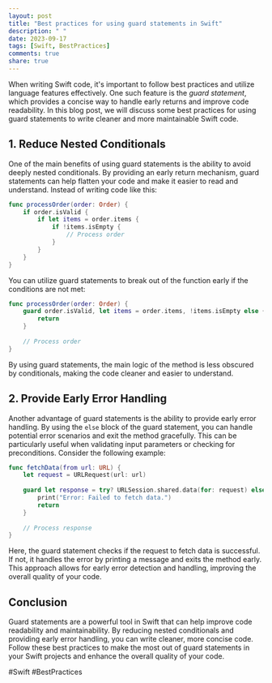 ```yaml
---
layout: post
title: "Best practices for using guard statements in Swift"
description: " "
date: 2023-09-17
tags: [Swift, BestPractices]
comments: true
share: true
---
```


When writing Swift code, it's important to follow best practices and utilize language features effectively. One such feature is the *guard statement*, which provides a concise way to handle early returns and improve code readability. In this blog post, we will discuss some best practices for using guard statements to write cleaner and more maintainable Swift code.

## 1. Reduce Nested Conditionals

One of the main benefits of using guard statements is the ability to avoid deeply nested conditionals. By providing an early return mechanism, guard statements can help flatten your code and make it easier to read and understand. Instead of writing code like this:

```swift
func processOrder(order: Order) {
    if order.isValid {
        if let items = order.items {
            if !items.isEmpty {
                // Process order
            }
        }
    }
}
```

You can utilize guard statements to break out of the function early if the conditions are not met:

```swift
func processOrder(order: Order) {
    guard order.isValid, let items = order.items, !items.isEmpty else {
        return
    }
    
    // Process order
}
```

By using guard statements, the main logic of the method is less obscured by conditionals, making the code cleaner and easier to understand.

## 2. Provide Early Error Handling

Another advantage of guard statements is the ability to provide early error handling. By using the `else` block of the guard statement, you can handle potential error scenarios and exit the method gracefully. This can be particularly useful when validating input parameters or checking for preconditions. Consider the following example:

```swift
func fetchData(from url: URL) {
    let request = URLRequest(url: url)
    
    guard let response = try? URLSession.shared.data(for: request) else {
        print("Error: Failed to fetch data.")
        return
    }
    
    // Process response
}
```

Here, the guard statement checks if the request to fetch data is successful. If not, it handles the error by printing a message and exits the method early. This approach allows for early error detection and handling, improving the overall quality of your code.

## Conclusion

Guard statements are a powerful tool in Swift that can help improve code readability and maintainability. By reducing nested conditionals and providing early error handling, you can write cleaner, more concise code. Follow these best practices to make the most out of guard statements in your Swift projects and enhance the overall quality of your code.

#Swift #BestPractices